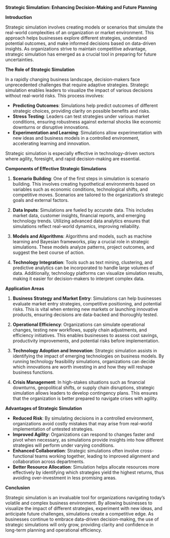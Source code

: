 **Strategic Simulation: Enhancing Decision-Making and Future Planning**

**Introduction**

Strategic simulation involves creating models or scenarios that simulate the real-world complexities of an organization or market environment. This approach helps businesses explore different strategies, understand potential outcomes, and make informed decisions based on data-driven insights. As organizations strive to maintain competitive advantage, strategic simulation has emerged as a crucial tool in preparing for future uncertainties.

**The Role of Strategic Simulation**

In a rapidly changing business landscape, decision-makers face unprecedented challenges that require adaptive strategies. Strategic simulation enables leaders to visualize the impact of various decisions without real-world risks. This process involves:
- **Predicting Outcomes**: Simulations help predict outcomes of different strategic choices, providing clarity on possible benefits and risks.
- **Stress Testing**: Leaders can test strategies under various market conditions, ensuring robustness against external shocks like economic downturns or disruptive innovations.
- **Experimentation and Learning**: Simulations allow experimentation with new ideas and business models in a controlled environment, accelerating learning and innovation.
  
Strategic simulation is especially effective in technology-driven sectors where agility, foresight, and rapid decision-making are essential.

**Components of Effective Strategic Simulations**

1. **Scenario Building**: One of the first steps in simulation is scenario building. This involves creating hypothetical environments based on variables such as economic conditions, technological shifts, and competitive moves. Scenarios are tailored to the organization’s strategic goals and external factors.
   
2. **Data Inputs**: Simulations are fueled by accurate data. This includes market data, customer insights, financial reports, and emerging technology trends. Utilizing advanced data analytics ensures that simulations reflect real-world dynamics, improving reliability.
   
3. **Models and Algorithms**: Algorithms and models, such as machine learning and Bayesian frameworks, play a crucial role in strategic simulations. These models analyze patterns, project outcomes, and suggest the best course of action.

4. **Technology Integration**: Tools such as text mining, clustering, and predictive analytics can be incorporated to handle large volumes of data. Additionally, technology platforms can visualize simulation results, making it easier for decision-makers to interpret complex data.

**Application Areas**

1. **Business Strategy and Market Entry**: Simulations can help businesses evaluate market entry strategies, competitive positioning, and potential risks. This is vital when entering new markets or launching innovative products, ensuring decisions are data-backed and thoroughly tested.

2. **Operational Efficiency**: Organizations can simulate operational changes, testing new workflows, supply chain adjustments, and efficiency initiatives. This enables businesses to assess cost savings, productivity improvements, and potential risks before implementation.

3. **Technology Adoption and Innovation**: Strategic simulation assists in identifying the impact of emerging technologies on business models. By running technology feasibility simulations, organizations can decide which innovations are worth investing in and how they will reshape business functions.

4. **Crisis Management**: In high-stakes situations such as financial downturns, geopolitical shifts, or supply chain disruptions, strategic simulation allows leaders to develop contingency plans. This ensures that the organization is better prepared to navigate crises with agility.

**Advantages of Strategic Simulation**

- **Reduced Risk**: By simulating decisions in a controlled environment, organizations avoid costly mistakes that may arise from real-world implementation of untested strategies.
- **Improved Agility**: Organizations can respond to changes faster and pivot when necessary, as simulations provide insights into how different strategies will perform under varying conditions.
- **Enhanced Collaboration**: Strategic simulations often involve cross-functional teams working together, leading to improved alignment and collaboration across departments.
- **Better Resource Allocation**: Simulation helps allocate resources more effectively by identifying which strategies yield the highest returns, thus avoiding over-investment in less promising areas.

**Conclusion**

Strategic simulation is an invaluable tool for organizations navigating today’s volatile and complex business environment. By allowing businesses to visualize the impact of different strategies, experiment with new ideas, and anticipate future challenges, simulations create a competitive edge. As businesses continue to embrace data-driven decision-making, the use of strategic simulations will only grow, providing clarity and confidence in long-term planning and operational efficiency.
